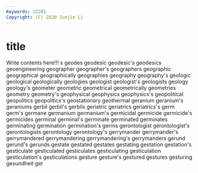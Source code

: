 ```yaml
---
Keywords: 22201
Copyright: (C) 2020 Junjie Li
---
```


# title

Write contents here!!!
s 
geodes 
geodesic 
geodesic's 
geodesics
geoengineering 
geographer 
geographer's 
geographers 
geographic 
geographical 
geographically 
geographies 
geography 
geography's
geologic 
geological 
geologically 
geologies 
geologist 
geologist's 
geologists 
geology 
geology's 
geometer
geometric 
geometrical 
geometrically 
geometries 
geometry 
geometry's 
geophysical 
geophysics 
geophysics's 
geopolitical
geopolitics 
geopolitics's 
geostationary 
geothermal 
geranium 
geranium's 
geraniums 
gerbil 
gerbil's 
gerbils
geriatric 
geriatrics 
geriatrics's 
germ 
germ's 
germane 
germanium 
germanium's 
germicidal 
germicide
germicide's 
germicides 
germinal 
germinal's 
germinate 
germinated 
germinates 
germinating 
germination 
germination's
germs 
gerontologist 
gerontologist's 
gerontologists 
gerontology 
gerontology's 
gerrymander 
gerrymander's 
gerrymandered 
gerrymandering
gerrymandering's 
gerrymanders 
gerund 
gerund's 
gerunds 
gestate 
gestated 
gestates 
gestating 
gestation
gestation's 
gesticulate 
gesticulated 
gesticulates 
gesticulating 
gesticulation 
gesticulation's 
gesticulations 
gesture 
gesture's
gestured 
gestures 
gesturing 
gesundheit 
get 
